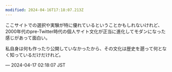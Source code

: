 ```yaml
---
modified: 2024-04-16T17:18:07.213Z
---
```


<p>ここサイトでの選択や実験が特に優れているということかもしれないけれど、2000年代のpre-Twitter時代の個人サイト文化が正当に進化してモダンになった感じがあって面白い。</p><p>私自身は何も作ったり公開していなかったから、その文化は歴史を遡って何となく知っているだけだけれど。</p>

&mdash; 2024-04-17 02:18:07 JST

<!-- Original URL: https://mastodon.social/@sakuramochi0/112282034976465800-->
